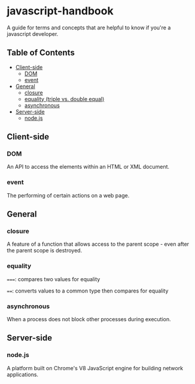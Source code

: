# javascript-handbook

A guide for terms and concepts that are helpful to know if you're a javascript developer.

## Table of Contents
- [Client-side](#client-side)
  - [DOM](#dom)
  - [event](#event)
- [General](#general)
  - [closure](#closure)
  - [equality (triple vs. double equal)](#equality)
  - [asynchronous](#asynchronous)
- [Server-side](#server-side)
  - [node.js](#nodejs)

## Client-side

### DOM
An API to access the elements within an HTML or XML document.

### event
The performing of certain actions on a web page.

## General

### closure
A feature of a function that allows access to the parent scope - even after the parent scope is destroyed.

### equality
`===`: compares two values for equality

`==`: converts values to a common type then compares for equality

### asynchronous
When a process does not block other processes during execution.

## Server-side

### node.js
A platform built on Chrome's V8 JavaScript engine for building network applications.
